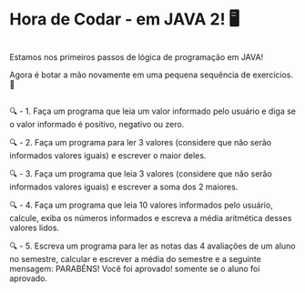 # Hora de Codar - em JAVA 2! 🖥️

##

Estamos nos primeiros passos de lógica de programação em JAVA!

Agora é botar a mão novamente em uma pequena sequência de exercícios. 👏

##

🔍 - 1. Faça um programa que leia um valor informado pelo usuário e diga se o valor informado é positivo, negativo ou zero.

🔍 - 2. Faça um programa para ler 3 valores (considere que não serão informados valores iguais) e escrever o maior deles.

🔍 - 3. Faça um programa que leia  3 valores (considere que não serão informados valores iguais) e escrever a soma dos 2 maiores.

🔍 - 4. Faça um programa que leia 10 valores informados pelo usuário, calcule, exiba os números informados e escreva a média aritmética desses valores lidos.

🔍 - 5. Escreva um programa para ler as notas das 4 avaliações de um aluno no semestre, calcular e escrever a média do semestre e a seguinte mensagem: PARABÉNS! Você foi aprovado! somente se o aluno foi aprovado.
